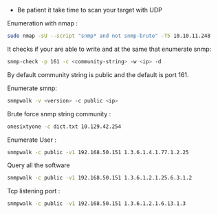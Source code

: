 - Be patient it take time to scan your target with UDP

Enumeration with nmap :
```sh
sudo nmap -sU --script "snmp* and not snmp-brute" -T5 10.10.11.248
```

It checks if your are able to write and at the same that enumerate snmp:
```sh
snmp-check -p 161 -c <community-string> -w <ip> -d
```
By default community string is public and the default is port 161.

Enumerate smnp:
```sh
snmpwalk -v <version> -c public <ip>
```

Brute force snmp string community : 

```sh
onesixtyone -c dict.txt 10.129.42.254
```

Enumerate User :

```sh
snmpwalk -c public -v1 192.168.50.151 1.3.6.1.4.1.77.1.2.25
```

Query all the software

```sh
snmpwalk -c public -v1 192.168.50.151 1.3.6.1.2.1.25.6.3.1.2
```

Tcp listening port : 

```sh
snmpwalk -c public -v1 192.168.50.151 1.3.6.1.2.1.6.13.1.3
```

